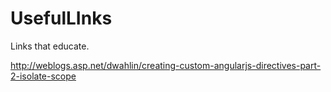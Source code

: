 # UsefulLInks
Links that educate.

http://weblogs.asp.net/dwahlin/creating-custom-angularjs-directives-part-2-isolate-scope
